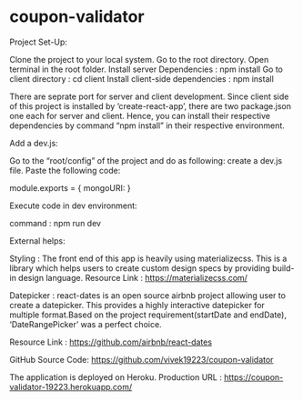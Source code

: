 # coupon-validator

Project Set-Up:

Clone the project to your local system.
Go to the root directory. Open terminal in the root folder.
Install server Dependencies : npm install
Go to client directory : cd client
Install client-side dependencies : npm install

There are seprate port for server and client development. Since client side of this project is installed by ‘create-react-app’, there are two package.json one each for server and client. Hence, you can install their respective dependencies by command “npm install” in their respective environment.

Add a dev.js:

Go to the “root/config” of the project and do as following:
create a dev.js file.
Paste the following code:

module.exports = {
	mongoURI: <Paste your mongoURI string here>
}


Execute code in dev environment:

command : npm run dev


External helps:

Styling : The front end of this app is heavily using materializecss. This is a library which helps users to create custom design specs by providing build-in design language.
Resource Link : https://materializecss.com/

Datepicker : react-dates is an open source airbnb project allowing user to create a datepicker. This provides a highly interactive datepicker for multiple format.Based on the project requirement(startDate and endDate), ‘DateRangePicker’ was a perfect choice.

Resource Link : https://github.com/airbnb/react-dates


GitHub Source Code: https://github.com/vivek19223/coupon-validator

The application is deployed on Heroku.
Production URL : https://coupon-validator-19223.herokuapp.com/




